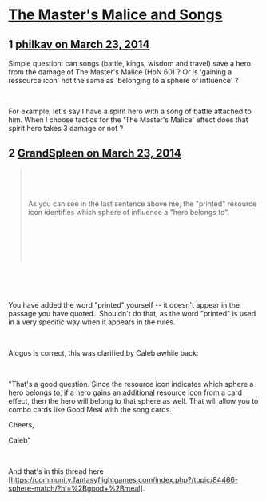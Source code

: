 # [The Master&#039;s Malice and Songs](https://community.fantasyflightgames.com/topic/102107-the-masters-malice-and-songs/)

## 1 [philkav on March 23, 2014](https://community.fantasyflightgames.com/topic/102107-the-masters-malice-and-songs/?do=findComment&comment=1023224)

Simple question: can songs (battle, kings, wisdom and travel) save a hero from the damage of The Master's Malice (HoN 60) ? Or is 'gaining a ressource icon' not the same as 'belonging to a sphere of influence' ?

 

For example, let's say I have a spirit hero with a song of battle attached to him. When I choose tactics for the 'The Master's Malice' effect does that spirit hero takes 3 damage or not ?

## 2 [GrandSpleen on March 23, 2014](https://community.fantasyflightgames.com/topic/102107-the-masters-malice-and-songs/?do=findComment&comment=1023500)

>  
> 
>  
> 
> As you can see in the last sentence above me, the "printed" resource icon identifies which sphere of influence a "hero belongs to".
> 
>  
> 
>  
> 
>  

 

 

You have added the word "printed" yourself -- it doesn't appear in the passage you have quoted.  Shouldn't do that, as the word "printed" is used in a very specific way when it appears in the rules.

 

Alogos is correct, this was clarified by Caleb awhile back:

 

"That's a good question. Since the resource icon indicates which sphere a hero belongs to, if a hero gains an additional resource icon from a card effect, then the hero will belong to that sphere as well. That will allow you to combo cards like Good Meal with the song cards.

Cheers,

Caleb"

 

And that's in this thread here [https://community.fantasyflightgames.com/index.php?/topic/84466-sphere-match/?hl=%2Bgood+%2Bmeal].

